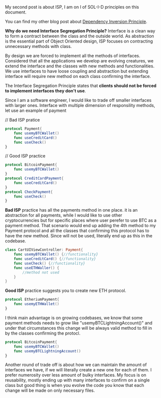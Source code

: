 My second post is about ISP, I am on I of SOL-I-D principles on this document.

You can find my other blog post about [Dependency Inversion Principle](https://ihadahamoment.com/Dependency-Inversion-Principe-(DIP)/).

**Why do we need Interface Segregation Principle?**
Interface is a clean way to form a contract between the class and the outside world. As abstraction is the essential part of Object Oriented design, ISP focuses on contracting unnecessary methods with class. 

By design we are forced to implement all the methods of interfaces. Considered that all the applications we develop are evolving creatures, we extend the interface and the classes with new methods and functionalities. We use interfaces to have loose coupling and abstraction but extending interface will require new method on each class confirming the interface. 

The Interface Segregation Principle states that **clients should not be forced to implement interfaces they don't use**. 

Since I am a software engineer, I would like to trade off smaller interfaces with larger ones.
Interface with multiple dimension of responsility methods, let use an example of payment

// Bad ISP pratice
```swift
protocol Payment{
	func usemyBTCWallet()
	func useCreditCard()
	func useCheck()
}
```

// Good ISP practice
```swift
protocol BitcoinPayment{
	func usemyBTCWallet()
}
protocol CreditCardPayment{
	func useCreditCard()
}
protocol CheckPayment{
	func useCheck()
}
```


**Bad ISP** practice has all the payments method in one place. it is an abstraction for all payments, while I would like to use other cryptocurrencies but for specific places where user perefer to use BTC as a payment method.
That scenario would end up adding the 4th method to my Payment protocol and all the classes that confirming this protocol has to have the new method. Since will not be used, literally end up as this in the codebase.

```swift
class CartUIViewController: Payment{
	func usemyBTCWallet() {//functionality}
	func useCreditCard() {//functionality}
	func useCheck() {//functionality}
	func useETHWaller() {
    	//method not used
    }
}
```



**Good ISP** practice suggests you to create new ETH protocol. 
```swift
protocol EtheriumPayment{
	func usemyETHWallet()
}
```
I think main advantage is on growing codebases, we know that some payment methods needs to grow like "usemyBTCLightningAccount()" and under that circumstances this change will be always valid method to fill in by the classes confirming the protocl.
```swift
protocol BitcoinPayment{
	func usemyBTCWallet()
	func usemyBTCLightningAccount()
}
```

Another round of trade off is about how we can maintain the amount of interfaces we have, if we will literally create a new one for each of them. I prefer numerosity over less amount of bulky interfaces. My focus is on reusability, mostly ending up with many interfaces to confirm on a single class but good thing is when you evolve the code you know that each change will be made on only necessary files.





